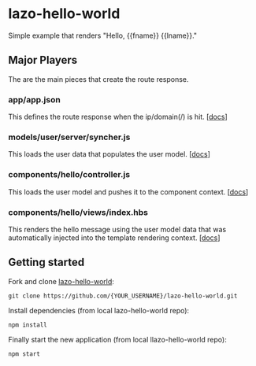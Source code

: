 # lazo-hello-world
Simple example that renders "Hello, {{fname}} {{lname}}."

## Major Players
The are the main pieces that create the route response.

### app/app.json
This defines the route response when the ip/domain(/) is hit.
[[docs](https://github.com/lazojs/lazo/wiki/Configuration#appjson)]

### models/user/server/syncher.js
This loads the user data that populates the user model.
[[docs](https://github.com/lazojs/lazo/wiki/Models-and-Collections#synchers)]

### components/hello/controller.js
This loads the user model and pushes it to the component context.
[[docs](https://github.com/lazojs/lazo/wiki/Components#controller)]

### components/hello/views/index.hbs
This renders the hello message using the user model data that was automatically injected into
the template rendering context.
[[docs](https://github.com/lazojs/lazo/wiki/Components#views)]

## Getting started

Fork and clone [lazo-hello-world](https://github.com/jstrimpel/lazo-hello-world):

```shell
git clone https://github.com/{YOUR_USERNAME}/lazo-hello-world.git
```

Install dependencies (from local lazo-hello-world repo):

```shell
npm install
```

Finally start the new application (from local llazo-hello-world repo):

```shell
npm start
```
